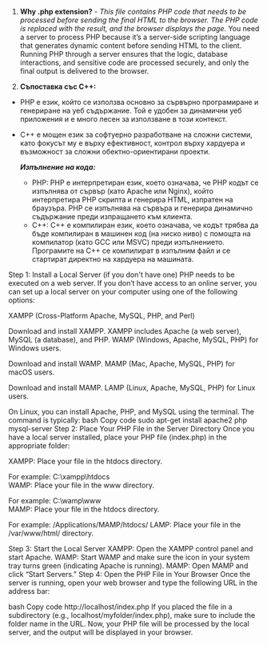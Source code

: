 1. **Why .php extension?** - _This file contains PHP code that needs to be processed before sending the final HTML to the browser. The PHP code is replaced with the result, and the browser displays the page._
   You need a server to process PHP because it’s a server-side scripting language that generates dynamic content before sending HTML to the client. Running PHP through a server ensures that the logic, database interactions, and sensitive code are processed securely, and only the final output is delivered to the browser.
   
2. **Съпоставка със С++:**
- PHP е език, който се използва основно за сървърно програмиране и генериране на уеб съдържание. Той е удобен за динамични уеб приложения и е много лесен за използване в този контекст.
- C++ е мощен език за софтуерно разработване на сложни системи, като фокусът му е върху ефективност, контрол върху хардуера и възможност за сложни обектно-ориентирани проекти.

    _**Изпълнение на кода:**_
    - PHP: PHP е интерпретиран език, което означава, че PHP кодът се изпълнява от сървър (като Apache или Nginx), който интерпретира PHP скрипта и генерира HTML, изпратен на браузъра. PHP се изпълнява на сървъра и генерира динамично съдържание преди изпращането към клиента.
    - C++: C++ е компилиран език, което означава, че кодът трябва да бъде компилиран в машинен код (на ниско ниво) с помощта на компилатор (като GCC или MSVC) преди изпълнението. Програмите на C++ се компилират в изпълним файл и се стартират директно на хардуера на машината.


Step 1: Install a Local Server (if you don't have one)
PHP needs to be executed on a web server. If you don’t have access to an online server, you can set up a local server on your computer using one of the following options:

XAMPP (Cross-Platform Apache, MySQL, PHP, and Perl)

Download and install XAMPP.
XAMPP includes Apache (a web server), MySQL (a database), and PHP.
WAMP (Windows, Apache, MySQL, PHP) for Windows users.

Download and install WAMP.
MAMP (Mac, Apache, MySQL, PHP) for macOS users.

Download and install MAMP.
LAMP (Linux, Apache, MySQL, PHP) for Linux users.

On Linux, you can install Apache, PHP, and MySQL using the terminal. The command is typically:
bash
Copy code
sudo apt-get install apache2 php mysql-server
Step 2: Place Your PHP File in the Server Directory
Once you have a local server installed, place your PHP file (index.php) in the appropriate folder:

XAMPP: Place your file in the htdocs directory.

For example: C:\xampp\htdocs\
WAMP: Place your file in the www directory.

For example: C:\wamp\www\
MAMP: Place your file in the htdocs directory.

For example: /Applications/MAMP/htdocs/
LAMP: Place your file in the /var/www/html/ directory.

Step 3: Start the Local Server
XAMPP: Open the XAMPP control panel and start Apache.
WAMP: Start WAMP and make sure the icon in your system tray turns green (indicating Apache is running).
MAMP: Open MAMP and click “Start Servers.”
Step 4: Open the PHP File in Your Browser
Once the server is running, open your web browser and type the following URL in the address bar:

bash
Copy code
http://localhost/index.php
If you placed the file in a subdirectory (e.g., localhost/myfolder/index.php), make sure to include the folder name in the URL.
Now, your PHP file will be processed by the local server, and the output will be displayed in your browser.


